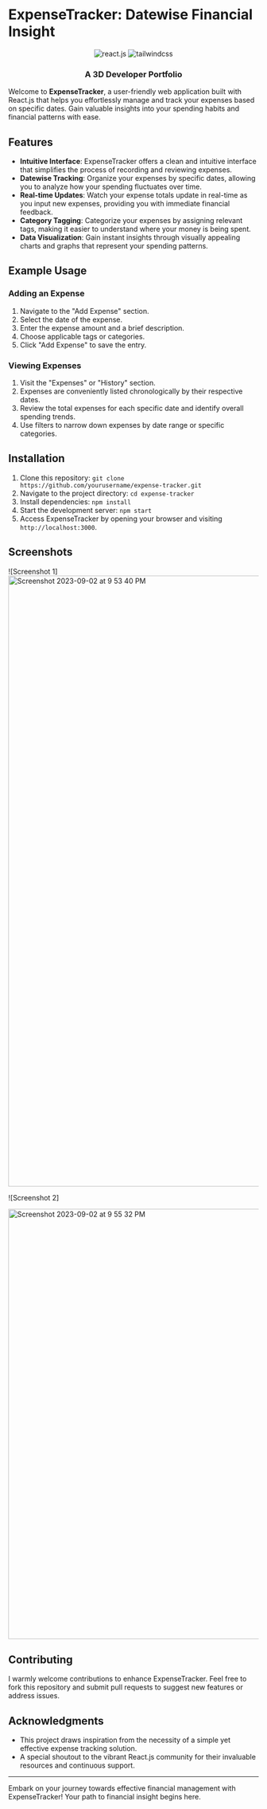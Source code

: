 # ExpenseTracker: Datewise Financial Insight

<div align="center">
  <div>
    <img src="https://img.shields.io/badge/-React_JS-black?style=for-the-badge&logoColor=white&logo=react&color=61DAFB" alt="react.js" />
    <img src="https://img.shields.io/badge/-Tailwind_CSS-black?style=for-the-badge&logoColor=white&logo=tailwindcss&color=06B6D4" alt="tailwindcss" />
  </div>

  <h3 align="center">A 3D Developer Portfolio</h3>

</div>

Welcome to **ExpenseTracker**, a user-friendly web application built with React.js that helps you effortlessly manage and track your expenses based on specific dates. Gain valuable insights into your spending habits and financial patterns with ease.



## Features

- **Intuitive Interface**: ExpenseTracker offers a clean and intuitive interface that simplifies the process of recording and reviewing expenses.
- **Datewise Tracking**: Organize your expenses by specific dates, allowing you to analyze how your spending fluctuates over time.
- **Real-time Updates**: Watch your expense totals update in real-time as you input new expenses, providing you with immediate financial feedback.
- **Category Tagging**: Categorize your expenses by assigning relevant tags, making it easier to understand where your money is being spent.
- **Data Visualization**: Gain instant insights through visually appealing charts and graphs that represent your spending patterns.

## Example Usage

### Adding an Expense

1. Navigate to the "Add Expense" section.
2. Select the date of the expense.
3. Enter the expense amount and a brief description.
4. Choose applicable tags or categories.
5. Click "Add Expense" to save the entry.

### Viewing Expenses

1. Visit the "Expenses" or "History" section.
2. Expenses are conveniently listed chronologically by their respective dates.
3. Review the total expenses for each specific date and identify overall spending trends.
4. Use filters to narrow down expenses by date range or specific categories.

## Installation

1. Clone this repository: `git clone https://github.com/yourusername/expense-tracker.git`
2. Navigate to the project directory: `cd expense-tracker`
3. Install dependencies: `npm install`
4. Start the development server: `npm start`
5. Access ExpenseTracker by opening your browser and visiting `http://localhost:3000`.

## Screenshots

![Screenshot 1]
<img width="1227" alt="Screenshot 2023-09-02 at 9 53 40 PM" src="https://github.com/TahirHameed74/ExpenseTracker/assets/33459018/290b5d41-b234-4668-b2dc-a6af2f4c068e">

![Screenshot 2]

<img width="864" alt="Screenshot 2023-09-02 at 9 55 32 PM" src="https://github.com/TahirHameed74/ExpenseTracker/assets/33459018/e8f4085f-cb4c-4e77-9f0e-2f5009c40854">

## Contributing

I warmly welcome contributions to enhance ExpenseTracker. Feel free to fork this repository and submit pull requests to suggest new features or address issues.

## Acknowledgments

- This project draws inspiration from the necessity of a simple yet effective expense tracking solution.
- A special shoutout to the vibrant React.js community for their invaluable resources and continuous support.


---

Embark on your journey towards effective financial management with ExpenseTracker! Your path to financial insight begins here.
